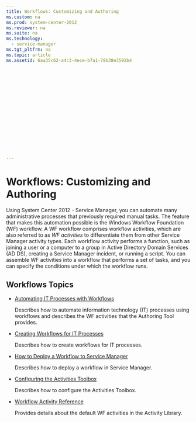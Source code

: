 ```yaml
---
title: Workflows: Customizing and Authoring
ms.custom: na
ms.prod: system-center-2012
ms.reviewer: na
ms.suite: na
ms.technology: 
  - service-manager
ms.tgt_pltfrm: na
ms.topic: article
ms.assetid: 6aa35c62-a4c3-4ece-b7a1-78b38e3592b4
 

















---
```

# Workflows: Customizing and Authoring
Using System Center 2012 - Service Manager, you can automate many administrative processes that previously required manual tasks. The feature that makes this automation possible is the Windows Workflow Foundation \(WF\) workflow. A WF workflow comprises workflow activities, which are also referred to as *WF activities* to differentiate them from other Service Manager activity types. Each workflow activity performs a function, such as joining a user or a computer to a group in Active Directory Domain Services \(AD DS\), creating a Service Manager incident, or running a script. You can assemble WF activities into a workflow that performs a set of tasks, and you can specify the conditions under which the workflow runs.  
  
## Workflows Topics  
  
-   [Automating IT Processes with Workflows](../../../sm/manage/author/Automating-IT-Processes-with-Workflows.md)  
  
     Describes how to automate information technology \(IT\) processes using workflows and describes the WF activities that the Authoring Tool provides.  
  
-   [Creating Workflows for IT Processes](../../../sm/manage/author/Creating-Workflows-for-IT-Processes.md)  
  
     Describes how to create workflows for IT processes.  
  
-   [How to Deploy a Workflow to Service Manager](../../../sm/manage/author/How-to-Deploy-a-Workflow-to-Service-Manager.md)  
  
     Describes how to deploy a workflow in Service Manager.  
  
-   [Configuring the Activities Toolbox](../../../sm/manage/author/Configuring-the-Activities-Toolbox.md)  
  
     Describes how to configure the Activities Toolbox.  
  
-   [Workflow Activity Reference](../../../sm/manage/author/Workflow-Activity-Reference.md)  
  
     Provides details about the default WF activities in the Activity Library.
